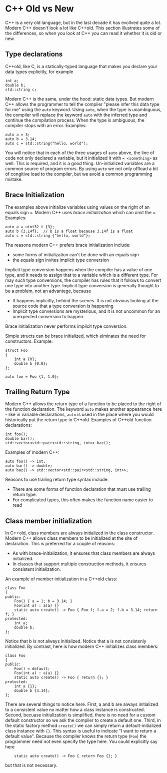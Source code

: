 # C++ Old vs New

C++ is a very old language, but in the last decade it has evollved quite a lot. Modern C++ doesn't
look a lot like C++old. This section illustrates some of the differences, so when you look at C++
you can read it whether it is old or new.

## Type declarations

C++old, like C, is a statically-typed language that makes you declare your data types explicitly,
for example
```
int a;
double b;
std::string c;
```

Modern C++ is the same, under the hood: static data types. But modern C++ allows the programmer to
tell the compiler "please infer this data type for me" using the `auto` keyword. Using `auto`, when
the type is unambiguous, the compiler will replace the keyword `auto` with the inferred type and
continue the compilation process. When the type is ambiguous, the compiler stops with an error.
Examples:
```
auto a = 3;
auto b = 3.14;
auto c = std::string("hello, world");
```

You will notice that in each of the three usages of `auto` above, the line of code not only declared
a variable, but it initialized it with `= <something>` as well. This is required, and it is a good
thing. Un-initialized variables are a common source of program errors. By using `auto` we not only
offload a bit of congitive load to the compiler, but we avoid a common programming mistake.

## Brace Initialization

The examples above initialize variables using values on the right of an equals sign `=`. Modern C++
uses *brace initialization* which can omit the `=`. Examples:
```
auto a = uint32_t {3};
auto b {3.14f};  // b is a float because 3.14f is a float
auto c = std::string {"hello, world"};
```

The reasons modern C++ prefers brace initialization include:
- some forms of initialization can't be done with an equals sign
- the equals sign invites implicit type conversion

Implicit type conversion happens when the compiler has a value of one type, and it needs to assign
that to a variable which is a different type. For may such type conversions, the compiler has rules
that it follows to convert one type into another type. Implicit type conversion is generally thought
to be a problem, not an advantege, because
- It happens implicitly, behind the scenes. It is not obvious looking at the source code that a type
  conversion is happening
- Implicit type conversions are mysterious, and it is not uncommon for an unexpected conversion to
  happen.

Brace initialization never performs implicit type conversion.

Simple structs can be brace initialized, which elminates the need for constructors. Example:
```
struct Foo
{
    int a {0};
    double b {0.0};
};

auto foo = Foo {1, 1.0};
```

## Trailing Return Type

Modern C++ allows the return type of a function to be placed to the right of the function
declaration. The keyword `auto` makes another appearance here - like in variable declarations,
`auto` is used in the place where you would historically put the return type in C++old. Examples of
C++old function declarations:
```
int foo();
double bar();
std::vector<std::pair<std::string, int>> baz();
```
Examples of modern C++:
```
auto foo() -> int;
auto bar() -> double;
auto baz() -> std::vector<std::pair<std::string, int>>;
```

Reasons to use trailing return type syntax include:
- There are some forms of function declaration that must use trailing return type.
- For complicated types, this often makes the function name easier to read

## Class member initialization

In C++old, class members are always initialized in the class constructor. Modern C++ allows class
members to be initialized at the site of declaration. This is preferred for a couple of reasons:
- As with brace-initialization, it ensures that class members are always initialized.
- In classes that support multiple construction methods, it ensures consistent initialization.

An example of member initialization in a C++old class:
```
class Foo
{
public:
    Foo() { a = 1; b = 3.14; }
    Foo(int a) : a(a) {}
    static auto create() -> Foo { Foo f; f.a = 2; f.b = 3.14; return f; }
protected:
    int a;
    double b;
};
```
Notice that b is not always initialized. Notice that a is not consistenly initialized. By contrast,
here is how modern C++ initializes class members:
```
class Foo
{
public:
    Foo() = default;
    Foo(int a) : a(a) {}
    static auto create() -> Foo { return {}; }
protected:
    int a {1};
    double b {3.14};
};
```

There are several things to notice here. First, a and b are always initialized to a consistent value
no matter how a class instance is constructed. Second, becuase initialization is simplified, there
is no need for a custom default constructor so we ask the compiler to create a default one. Third,
in the static factory method `create()` we can simply return a default-initialized class instance
with `{}`. This syntax is useful to indicate "I want to return a default value". Because the
compiler knows the return type (`Foo`) the programmer need not even specify the type here. You could
explicitly say here
```
    static auto create() -> Foo { return Foo {}; }
```
but that is not necessary.
